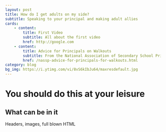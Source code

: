 ```yaml
---
layout: post
title: How do I get adults on my side?
subtitle: Speaking to your principal and making adult allies
cards:
    - content:
        title: First Video
        subtitle: All about the first video
        href: http://google.com
    - content:
        title: Advice for Principals on Walkouts
        subtitle: From the National Association of Secondary School Principals
        href: /nassp-advice-for-principals-for-walkouts.html
category: blog
bg_img: https://i.ytimg.com/vi/8vS6kIbJu64/maxresdefault.jpg
---
```


You should do this at your leisure
==================================

## What can be in it

Headers, images, full blown HTML

